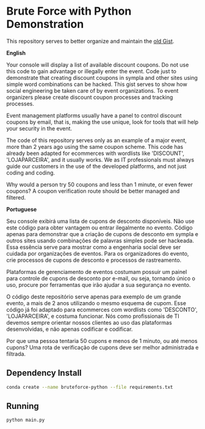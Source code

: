 # Brute Force with Python Demonstration

This repository serves to better organize and maintain the [old Gist](https://gist.github.com/endersonmenezes/f73b043efea0b5415fe02796d8829454).

**English**

Your console will display a list of available discount coupons. Do not use this code to gain advantage or illegally enter the event. Code just to demonstrate that creating discount coupons in sympla and other sites using simple word combinations can be hacked. This gist serves to show how social engineering be taken care of by event organizations. To event organizers please create discount coupon processes and tracking processes.

Event management platforms usually have a panel to control discount coupons by email, that is, making the use unique, look for tools that will help your security in the event.

The code of this repository serves only as an example of a major event, more than 2 years ago using the same coupon scheme. This code has already been adapted for ecommerces with wordlists like 'DISCOUNT', 'LOJAPARCEIRA', and it usually works. We as IT professionals must always guide our customers in the use of the developed platforms, and not just coding and coding.

Why would a person try 50 coupons and less than 1 minute, or even fewer coupons? A coupon verification route should be better managed and filtered.

**Portuguese**

Seu console exibirá uma lista de cupons de desconto disponíveis. Não use este código para obter vantagem ou entrar ilegalmente no evento. Código apenas para demonstrar que a criação de cupons de desconto em sympla e outros sites usando combinações de palavras simples pode ser hackeada. Essa essência serve para mostrar como a engenharia social deve ser cuidada por organizações de eventos. Para os organizadores do evento, crie processos de cupons de desconto e processos de rastreamento.

Plataformas de gerenciamento de eventos costumam possuir um painel para controle de cupons de desconto por e-mail, ou seja, tornando único o uso, procure por ferramentas que irão ajudar a sua segurança no evento.

O código deste repositório serve apenas para exemplo de um grande evento, a mais de 2 anos utilizando o mesmo esquema de cupom. Esse código já foi adaptado para ecommerces com wordlists como 'DESCONTO', 'LOJAPARCEIRA', e costuma funcionar. Nós como profissionais de TI devemos sempre orientar nossos clientes ao uso das plataformas desenvolvidas, e não apenas codificar e codificar.

Por que uma pessoa tentaria 50 cupons e menos de 1 minuto, ou até menos cupons? Uma rota de verificação de cupons deve ser melhor administrada e filtrada.

## Dependency Install

```bash
conda create --name bruteforce-python --file requirements.txt
```

## Running

```bash
python main.py
```